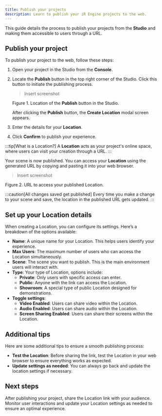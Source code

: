 ```yaml
---
title: Publish your projects
description: Learn to publish your iR Engine projects to the web.
---
```


This guide details the process to publish your projects from the **Studio** and making them accessible to users through a URL.

## Publish your project

To publish your project to the web, follow these steps:

1. Open your project in the Studio from the **Console**.
2. Locate the **Publish** button in the top right corner of the Studio. Click this button to initiate the publishing process.

    > Insert screenshot
    > 

    Figure 1. Location of the **Publish** button in the Studio.

    After clicking the **Publish** button, the **Create Location** modal screen appears.

3. Enter the details for your **Location**.
4. Click **Confirm** to publish your experience.

:::tip[What is a Location?]
A **Location** acts as your project's online space, where users can visit your creation through a URL.
:::

Your scene is now published. You can access your **Location** using the generated URL by copying and pasting it into your web browser.

> Insert screenshot
> 

Figure 2. URL to access your published Location.

:::caution[All changes saved get published]
Every time you make a change to your scene and save, the location in the published URL gets updated.
:::

## Set up your Location details

When creating a Location, you can configure its settings. Here’s a breakdown of the options available:

- **Name**: A unique name for your Location. This helps users identify your experience.
- **Max Users**: The maximum number of users who can access the Location simultaneously.
- **Scene**: The scene you want to publish. This is the main environment users will interact with.
- **Type**: Your type of Location, options include:
  - **Private**: Only users with specific access can enter.
  - **Public**: Anyone with the link can access the Location.
  - **Showroom**: A special type of public Location designed for demonstrations.
- **Toggle settings**:
  - **Video Enabled**: Users can share video within the Location.
  - **Audio Enabled**: Users can share audio within the Location.
  - **Screen Sharing Enabled**: Users can share their screens within the Location.

## Additional tips

Here are some additional tips to ensure a smooth publishing process:

- **Test the Location**: Before sharing the link, test the Location in your web browser to ensure everything works as expected.
- **Update settings as needed**: You can always go back and update the location settings if necessary.

## Next steps

After publishing your project, share the Location link with your audience. Monitor user interactions and update your Location settings as needed to ensure an optimal experience.